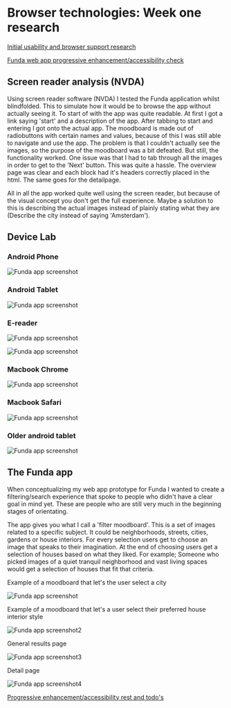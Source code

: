 # Browser technologies: Week one research

[Initial usability and browser support research](research/README.md)

[Funda web app progressive enhancement/accessibility check](funda-browsertech/README.md)

## Screen reader analysis (NVDA)

Using screen reader software (NVDA) I tested the Funda application whilst blindfolded. This to simulate how it would be to browse the app without actually seeing it. To start of with the app was quite readable. At first I got a link saying 'start' and a description of the app. After tabbing to start and entering I got onto the actual app. The moodboard is made out of radiobuttons with certain names and values, because of this I was still able to navigate and use the app. The problem is that I couldn't actually see the images, so the purpose of the moodboard was a bit defeated. But still, the functionality worked. One issue was that I had to tab through all the images in order to get to the 'Next' button. This was quite a hassle. The overview page was clear and each block had it's headers correctly placed in the html. The same goes for the detailpage.

All in all the app worked quite well using the screen reader, but because of the visual concept you don't get the full experience. Maybe a solution to this is describing the actual images instead of plainly stating what they are (Describe the city instead of saying 'Amsterdam').

## Device Lab

### Android Phone
![Funda app screenshot](funda-browsertech/devicelab/android-phone.jpg)

### Android Tablet
![Funda app screenshot](funda-browsertech/devicelab/android-tablet.jpg)

### E-reader
![Funda app screenshot](funda-browsertech/devicelab/ereader.jpg)

![Funda app screenshot](funda-browsertech/devicelab/ereader-2.jpg)

### Macbook Chrome
![Funda app screenshot](funda-browsertech/devicelab/macbook-chrome.jpg)

### Macbook Safari
![Funda app screenshot](funda-browsertech/devicelab/macbook-safari.jpg)

### Older android tablet
![Funda app screenshot](funda-browsertech/devicelab/older-android-tablet.jpg)

## The Funda app

When conceptualizing my web app prototype for Funda I wanted to create a filtering/search experience that spoke to people who didn't have a clear goal in mind yet. These are people who are still very much in the beginning stages of orientating.

The app gives you what I call a 'filter moodboard'. This is a set of images related to a specific subject. It could be neighborhoods, streets, cities, gardens or house interiors. For every selection users get to choose an image that speaks to their imagination. At the end of choosing users get a selection of houses based on what they liked. For example; Someone who picked images of a quiet tranquil neighborhood and vast living spaces would get a selection of houses that fit that criteria.

Example of a moodboard that let's the user select a city

![Funda app screenshot](screenshots/funda-1.jpg)

Example of a moodboard that let's a user select their preferred house interior style

![Funda app screenshot2](screenshots/funda-2.jpg)

General results page

![Funda app screenshot3](screenshots/funda-3.jpg)

Detail page

![Funda app screenshot4](screenshots/funda-4.jpg)

[Progressive enhancement/accessibility rest and todo's](RESEARCH-TODO.md)
